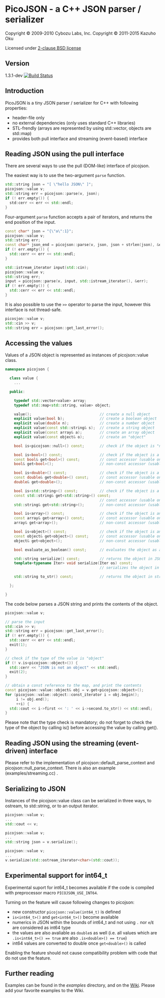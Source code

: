 # PicoJSON - a C++ JSON parser / serializer

Copyright &copy; 2009-2010 Cybozu Labs, Inc.
Copyright &copy; 2011-2015 Kazuho Oku

Licensed under [2-clause BSD license](http://opensource.org/licenses/BSD-2-Clause)

## Version

1.3.1-dev [![Build Status](https://travis-ci.org/kazuho/picojson.svg?branch=master)](https://travis-ci.org/kazuho/picojson)

## Introduction

PicoJSON is a tiny JSON parser / serializer for C++ with following properties:

- header-file only
- no external dependencies (only uses standard C++ libraries)
- STL-frendly (arrays are represented by using std::vector, objects are std::map)
- provides both pull interface and streaming (event-based) interface

## Reading JSON using the pull interface

There are several ways to use the pull (DOM-like) interface of picojson.

The easiest way is to use the two-argument `parse` function.

```c++
std::string json = "[ \"hello JSON\" ]";
picojson::value v;
std::string err = picojson::parse(v, json);
if (! err.empty()) {
  std:cerr << err << std::endl;
}
```

Four-argument `parse` function accepts a pair of iterators, and returns the end position of the input.

```c++
const char* json = "{\"a\":1}";
picojson::value v;
std::string err;
const char* json_end = picojson::parse(v, json, json + strlen(json), &err);
if (! err.empty()) {
  std::cerr << err << std::endl;
}
```

```c++
std::istream_iterator input(std::cin);
picojson::value v;
std::string err;
input = picojson::parse(v, input, std::istream_iterator(), &err);
if (! err.empty()) {
  std::cerr << err << std::endl;
}
```

It is also possible to use the `>>` operator to parse the input, however this interface is not thread-safe.

```c++
picosjon::value v;
std::cin >> v;
std::string err = picojson::get_last_error();
```

## Accessing the values

Values of a JSON object is represented as instances of picojson::value class.

```c++
namespace picojson {

  class value {
    ...

  public:

    typedef std::vector<value> array;
    typedef std::map<std::string, value> object;

    value();                               // create a null object
    explicit value(bool b);                // create a boolean object
    explicit value(double n);              // create a number object
    explicit value(const std::string& s);  // create a string object
    explicit value(const array& a);        // create an array object
    explicit value(const object& o);       // create an "object"

    bool is<picojson::null>() const;       // check if the object is "null"

    bool is<bool>() const;                 // check if the object is a boolean
    const bool& get<bool>() const;         // const accessor (usable only if the object is a boolean)
    bool& get<bool>();                     // non-const accessor (usable only if the object is a boolean)

    bool is<double>() const;               // check if the object is a number
    const double& get<double>() const;     // const accessor (usable only if the object is a number)
    double& get<double>();                 // non-const accessor (usable only if the object is a number)

    bool is<std::string>() const;          // check if the object is a string
    const std::string& get<std::string>() const;
                                           // const accessor (usable only if the object is a string)
    std::string& get<std::string>();       // non-const accessor (usable only if the object is a string)

    bool is<array>() const;                // check if the object is an array
    const array& get<array>() const;       // const accessor (usable only if the object is an array)
    array& get<array>();                   // non-const accessor (usable only if the object is an array)

    bool is<object>() const;               // check if the object is an "object"
    const object& get<object>() const;     // const accessor (usable only if the object is an object)
    object& get<object>();                 // non-const accessor (usable only if the object is an array)

    bool evaluate_as_boolean() const;      // evaluates the object as a boolean

    std::string serialize() const;         // returns the object in JSON representation
    template<typename Iter> void serialize(Iter os) const;
                                           // serializes the object in JSON representation through an output iterator

    std::string to_str() const;            // returns the object in string (for casual use)

  };

}
```

The code below parses a JSON string and prints the contents of the object.

```c++
picojson::value v;

// parse the input
std::cin >> v;
std::string err = picojson::get_last_error();
if (! err.empty()) {
  std::cerr << err << std::endl;
  exit(1);
}

// check if the type of the value is "object"
if (! v.is<picojson::object>()) {
  std::cerr << "JSON is not an object" << std::endl;
  exit(2);
}

// obtain a const reference to the map, and print the contents
const picojson::value::object& obj = v.get<picojson::object>();
for (picojson::value::object::const_iterator i = obj.begin();
     i != obj.end();
     ++i) {
  std::cout << i->first << ': ' << i->second.to_str() << std::endl;
}
```

Please note that the type check is mandatory; do not forget to check the type of the object by calling is<type>() before accessing the value by calling get<type>().

## Reading JSON using the streaming (event-driven) interface

Please refer to the implementation of picojson::default_parse_context and picojson::null_parse_context.  There is also an example (examples/streaming.cc) .

## Serializing to JSON

Instances of the picojson::value class can be serialized in three ways, to ostream, to std::string, or to an output iterator.

```c++
picojson::value v;
...
std::cout << v;
```

```c++
picojson::value v;
...
std::string json = v.serialize();
```

```c++
picojson::value v;
...
v.serialize(std::ostream_iterator<char>(std::cout));
```

## Experimental support for int64_t

Experimental suport for int64_t becomes available if the code is compiled with preprocessor macro `PICOJSON_USE_INT64`.

Turning on the feature will cause following changes to picojson:
- new constructor `picojson::value(int64_t)` is defined
- `is<int64_t>()` and `get<int64_t>()` become available
- numerics in JSON within the bounds of int64_t and not using `.` nor `e`/`E` are considered as int64 type
 - the values are also avaliable as `double`s as well (i.e. all values which are `.is<int64_t>() == true` are also `.is<double>() == true`)
- int64 values are converted to double once `get<double>()` is called

Enabling the feature should not cause compatibility problem with code that do not use the feature.

## Further reading

Examples can be found in the <i>examples</i> directory, and on the [Wiki](https://github.com/kazuho/picojson/wiki).  Please add your favorite examples to the Wiki.
